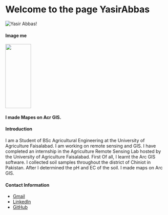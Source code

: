 
# Welcome to the page YasirAbbas

![Yasir Abbas!](https://media.licdn.com/dms/image/D4D03AQHSbOvP79xZSw/profile-displayphoto-shrink_800_800/0/1706817806139?e=1718841600&v=beta&t=hk3gTP1e4H4N1nXV3OXLlhkYR8JktjD98cAuqe56RZ0 "Yasir Abbas!")



#### Image me

<img width="80" height="200" src="https://media.licdn.com/dms/image/D4D03AQHSbOvP79xZSw/profile-displayphoto-shrink_800_800/0/1706817806139?e=1718841600&v=beta&t=hk3gTP1e4H4N1nXV3OXLlhkYR8JktjD98cAuqe56RZ0">

#### I made Mapes on Acr GIS.

#### Introduction
I am a Student of BSc Agricultural Engineering at the University of Agriculture Faisalabad. I am working on remote sensing and GIS. I have completed an internship in the Agriculture Remote Sensing Lab hosted by the University of Agriculture Faisalabad. First Of all, I learnt the Arc GIS software. I collected soil samples throughout the district of Chiniot in Pakistan. After I determined the  pH and EC of the soil. I made maps on Arc GIS. 




#### Contact Information
* [Gmail](yasirabbasuaf@gmail.com)
* [LinkedIn](https://www.linkedin.com/in/chyasirabbas)
* [GitHub](https://github.com/chyasirabbasjutt)
